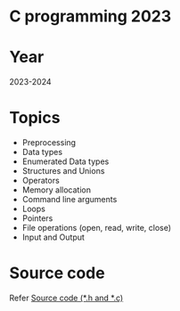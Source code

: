 # C programming 2023

# Year
2023-2024

# Topics
 * Preprocessing
 * Data types
 * Enumerated Data types
 * Structures and Unions
 * Operators
 * Memory allocation
 * Command line arguments
 * Loops
 * Pointers
 * File operations (open, read, write, close)
 * Input and Output

# Source code
Refer [Source code (*.h and *.c)](./)

